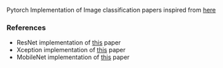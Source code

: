 Pytorch Implementation of Image classification papers inspired from [here](https://www.reddit.com/r/MachineLearning/comments/8vmuet/d_what_deep_learning_papers_should_i_implement_to/)

### References
- ResNet implementation of [this](https://arxiv.org/abs/1704.06904) paper 
- Xception implementation of [this](https://arxiv.org/abs/1610.02357) paper
- MobileNet implementation of [this](https://arxiv.org/abs/1704.04861) paper

